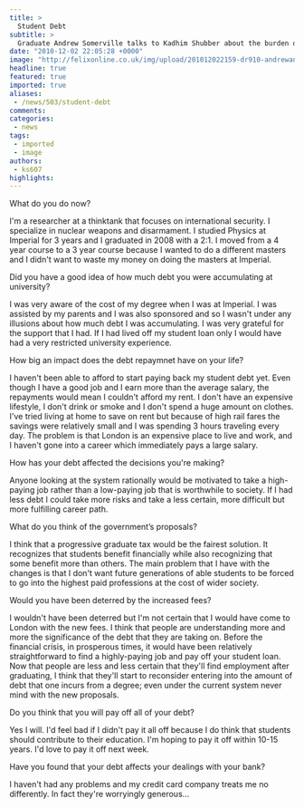 ```yaml
---
title: >
  Student Debt
subtitle: >
  Graduate Andrew Somerville talks to Kadhim Shubber about the burden of student debt
date: "2010-12-02 22:05:28 +0000"
image: "http://felixonline.co.uk/img/upload/201012022159-dr910-andrewan.jpg"
headline: true
featured: true
imported: true
aliases:
 - /news/503/student-debt
comments:
categories:
 - news
tags:
 - imported
 - image
authors:
 - ks607
highlights:
---
```


What do you do now?

I'm a researcher at a thinktank that focuses on international security. I specialize in nuclear weapons and disarmament. I studied Physics at Imperial for 3 years and I graduated in 2008 with a 2:1. I moved from a 4 year course to a 3 year course because I wanted to do a different masters and I didn't want to waste my money on doing the masters at Imperial.

Did you have a good idea of how much debt you were accumulating at university?

I was very aware of the cost of my degree when I was at Imperial. I was assisted by my parents and I was also sponsored and so I wasn't under any illusions about how much debt I was accumulating. I was very grateful for the support that I had. If I had lived off my student loan only I would have had a very restricted university experience.

How big an impact does the debt repaymnet have on your life?

I haven't been able to afford to start paying back my student debt yet. Even though I have a good job and I earn more than the average salary, the repayments would mean I couldn't afford my rent. I don't have an expensive lifestyle, I don't drink or smoke and I don't spend a huge amount on clothes. I've tried living at home to save on rent but because of high rail fares the savings were relatively small and I was spending 3 hours traveling every day. The problem is that London is an expensive place to live and work, and I haven't gone into a career which immediately pays a large salary.

How has your debt affected the decisions you're making?

Anyone looking at the system rationally would be motivated to take a high-paying job rather than a low-paying job that is worthwhile to society. If I had less debt I could take more risks and take a less certain, more difficult but more fulfilling career path.

What do you think of the government’s proposals?

I think that a progressive graduate tax would be the fairest solution. It recognizes that students benefit financially while also recognizing that some benefit more than others. The main problem that I have with the changes is that I don't want future generations of able students to be forced to go into the highest paid professions at the cost of wider society.

Would you have been deterred by the increased fees?

I wouldn't have been deterred but I'm not certain that I would have come to London with the new fees. I think that people are understanding more and more the significance of the debt that they are taking on. Before the financial crisis, in prosperous times, it would have been relatively straightforward to find a highly-paying job and pay off your student loan. Now that people are less and less certain that they'll find employment after graduating, I think that they'll start to reconsider entering into the amount of debt that one incurs from a degree; even under the current system never mind with the new proposals.

Do you think that you will pay off all of your debt?

Yes I will. I'd feel bad if I didn't pay it all off because I do think that students should contribute to their education. I'm hoping to pay it off within 10-15 years. I'd love to pay it off next week.

Have you found that your debt affects your dealings with your bank?

I haven't had any problems and my credit card company treats me no differently. In fact they're worryingly generous…
